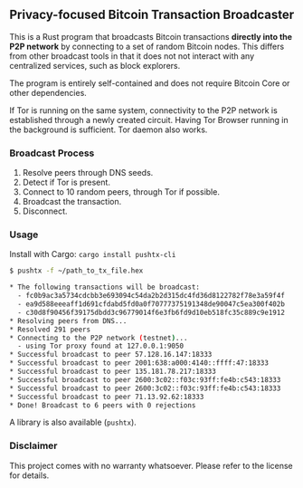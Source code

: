 ## Privacy-focused Bitcoin Transaction Broadcaster

This is a Rust program that broadcasts Bitcoin transactions **directly into the P2P network** by
connecting to a set of random Bitcoin nodes. This differs from other broadcast tools in that it
does not not interact with any centralized services, such as block explorers.

The program is entirely self-contained and does not require Bitcoin Core or other dependencies.

If Tor is running on the same system, connectivity to the P2P network is established through a
newly created circuit. Having Tor Browser running in the background is sufficient. Tor daemon
also works.

### Broadcast Process

1. Resolve peers through DNS seeds.
2. Detect if Tor is present.
3. Connect to 10 random peers, through Tor if possible.
4. Broadcast the transaction.
5. Disconnect.

### Usage

Install with Cargo: `cargo install pushtx-cli`

```bash
$ pushtx -f ~/path_to_tx_file.hex

* The following transactions will be broadcast:
  - fc0b9ac3a5734cdcbb3e693094c54da2b2d315dc4fd36d8122782f78e3a59f4f
  - ea9d588eeeaff1d691cfdabd5fd0a0f70777375191348de90047c5ea300f402b
  - c30d8f90456f39175dbdd3c96779014f6e3fb6fd9d10eb518fc35c889c9e1912
* Resolving peers from DNS...
* Resolved 291 peers
* Connecting to the P2P network (testnet)...
  - using Tor proxy found at 127.0.0.1:9050
* Successful broadcast to peer 57.128.16.147:18333
* Successful broadcast to peer 2001:638:a000:4140::ffff:47:18333
* Successful broadcast to peer 135.181.78.217:18333
* Successful broadcast to peer 2600:3c02::f03c:93ff:fe4b:c543:18333
* Successful broadcast to peer 2600:3c02::f03c:93ff:fe4b:c543:18333
* Successful broadcast to peer 71.13.92.62:18333
* Done! Broadcast to 6 peers with 0 rejections
```

A library is also available (`pushtx`).

### Disclaimer

This project comes with no warranty whatsoever. Please refer to the license for details.
